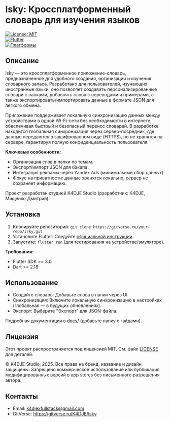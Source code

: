 # Isky: Кроссплатформенный словарь для изучения языков

[![License: MIT](https://img.shields.io/badge/License-MIT-yellow.svg)](https://opensource.org/licenses/MIT)  
[![Flutter](https://img.shields.io/badge/Flutter-3.0-blue.svg)](https://flutter.dev)  
[![Платформы](https://img.shields.io/badge/Платформы-MacOS%20%7C%20Linux%20%7C%20Windows%20%7C%20Android%20%7C%20iOS-green.svg)](https://example.com)

## Описание
Isky — это кроссплатформенное приложение-словарь, предназначенное для удобного создания, организации и изучения словарного запаса. Разработано для пользователей, изучающих иностранные языки, оно позволяет создавать персонализированные словари с папками, добавлять слова с переводами и примерами, а также экспортировать/импортировать данные в формате JSON для легкого обмена.

Приложение поддерживает локальную синхронизацию данных между устройствами в одной Wi-Fi-сети без необходимости в интернете, обеспечивая быстрый и безопасный перенос словарей. В разработке находится глобальная синхронизация через сервер-посредник, где данные передаются в зашифрованном виде (HTTPS), но не хранятся на сервере, гарантируя полную конфиденциальность пользователя.

**Ключевые особенности:**
- Организация слов в папки по темам.
- Экспорт/импорт JSON для бэкапа.
- Интеграция рекламы через Yandex Ads (минимальный сбор данных).
- Фокус на приватности: данные хранятся локально, сервер не сохраняет информацию.

Проект разработан студией K4DJE Studio (разработчик: K4DJE, Мищенко Дмитрий).

## Установка
1. Клонируйте репозиторий: `git clone https://gitverse.ru/your-repo/isky.git`
2. Установите Flutter: Следуйте [официальной инструкции](https://flutter.dev/docs/get-started/install).
3. Запустите: `flutter run` (для тестирования на устройстве/эмуляторе).

**Требования:**
- Flutter SDK >= 3.0
- Dart >= 2.18

## Использование
- Создайте словарь: Добавьте слова в папки через UI.
- Синхронизация: Включите локальную синхронизацию в настройках (глобальная — в будущих обновлениях).
- Экспорт: Выберите "Экспорт" для JSON-файла.

Подробная документация в [docs/](docs/) (добавьте папку с гайдами).

## Лицензия
Этот проект распространяется под лицензией MIT. См. файл [LICENSE](LICENSE) для деталей.

© K4DJE Studio, 2025. Все права на бренд, название и дизайн защищены. Запрещено коммерческое использование или публикация модифицированных версий в app stores без письменного разрешения автора.

## Контакты
- Email: k4djexfullstack@gmail.com
- GitVerse: https://gitverse.ru/K4DJE/Isky
